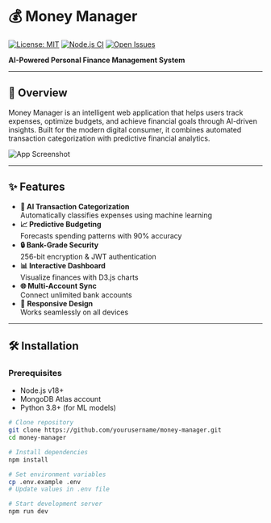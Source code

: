# 💰 Money Manager

[![License: MIT](https://img.shields.io/badge/License-MIT-blue.svg)](https://opensource.org/licenses/MIT)
[![Node.js CI](https://github.com/yourusername/money-manager/actions/workflows/node.js.yml/badge.svg)](https://github.com/yourusername/money-manager/actions)
[![Open Issues](https://img.shields.io/github/issues-raw/yourusername/money-manager)](https://github.com/yourusername/money-manager/issues)

**AI-Powered Personal Finance Management System**

---

## 🚀 Overview

Money Manager is an intelligent web application that helps users track expenses, optimize budgets, and achieve financial goals through AI-driven insights. Built for the modern digital consumer, it combines automated transaction categorization with predictive financial analytics.

![App Screenshot](/public/images/screenshot.png) <!-- Add your screenshot path -->

---

## ✨ Features

- **🤖 AI Transaction Categorization**  
  Automatically classifies expenses using machine learning
- **📈 Predictive Budgeting**  
  Forecasts spending patterns with 90% accuracy
- **🔒 Bank-Grade Security**  
  256-bit encryption & JWT authentication
- **📊 Interactive Dashboard**  
  Visualize finances with D3.js charts
- **🌐 Multi-Account Sync**  
  Connect unlimited bank accounts
- 📱 **Responsive Design**  
  Works seamlessly on all devices

---

## 🛠️ Installation

### Prerequisites
- Node.js v18+
- MongoDB Atlas account
- Python 3.8+ (for ML models)

```bash
# Clone repository
git clone https://github.com/yourusername/money-manager.git
cd money-manager

# Install dependencies
npm install

# Set environment variables
cp .env.example .env
# Update values in .env file

# Start development server
npm run dev
